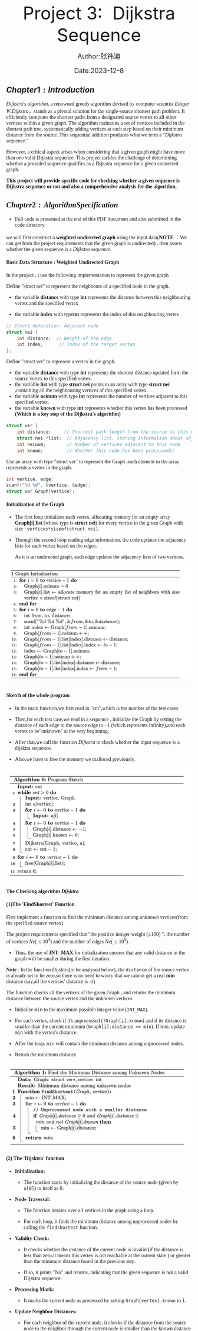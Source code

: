 <br><br><br><br><br><br><br><br><br><br><br><br><br><br><br><br><br><br><br><center><font size = 7>Project 3:  Dijkstra Sequence</font></center>

<center><font size = 4>Author:张祎迪</font></center>

<br>

<center><font size = 4.5>Date:2023-12-8</center></font>

<div STYLE="page-break-after: always;"></div>

## $Chapter 1: Introduction$

<font face=Times New Roman>

$Dijkstra's$  $algorithm$, a renowned greedy algorithm devised by computer scientist $Edsger$ $W. Dijkstra$，stands as a pivotal solution for the single-source shortest path problem. It efficiently computes the shortest paths from a designated source vertex to all other vertices within a given graph. The algorithm maintains a set of vertices included in the shortest path tree, systematically adding vertices at each step based on their minimum distance from the source. This sequential addition produces what we term a "$Dijkstra$ $sequence$."

However, a critical aspect arises when considering that a given graph might have more than one valid Dijkstra sequence. This project tackles the challenge of determining whether a provided sequence qualifies as a Dijkstra sequence for a given connected graph.

**This project  will provide specific code for checking whether a given sequence is Dijkstra sequence or not and also a comprehensive analysis for the algorithm.**

## $Chapter 2:  Algorithm Specification$

* Full code is presented at the end of this PDF document and also submitted in the code directory.

we will first construct a **weighted undirected graph** using the input data(**NOTE** ：We can get from the project requirements that the given graph is undirected) , then assess whether the given sequence is a $Dijkstra \ sequence$.

#### Basic Data Structure : Weighted Undirected Graph

In the project , i use the following implementation to represent the given graph

Define "struct nei" to represent the neighbours of a specified node in the graph.

* the variable **distance** with type **int** represents the distance between this neighbouring vertex and the specified vertex

* the variable **index** with type**int** represents the index of this neighbouring vertex

```C
// Struct definition: Adjacent node
struct nei {
    int distance;  // Weight of the edge
    int index;      // Index of the target vertex
};
```

Define "struct ver" to represent  a vertex in the graph.

* the variable **distance** with type **int** represents the shortest distance updated form the source vertex to this specified vertex.
* the variable **list** with type **struct nei** points to an array with type  **struct nei** ,containing all the neighbouring vertices of this specified vertex.
* the variable **neinum** with type **int** represents the number of vertices adjacent to this specified vertex.
* the variable **known** with type **int** represents whether this vertex has been processed **(Which is a key step of the Dijkstra's algorithm)**

```C
struct ver {
    int distance;     // Shortest path length from the source to this node
    struct nei *list;  // Adjacency list, storing information about adjacent vertices
    int neinum;        // Number of vertices adjacent to this node
    int known;         // Whether this node has been processed};
```

Use an array with type "struct ver" to represent the Graph ,each element in the array represents a vertex in the graph.

```C
int vertice, edge;
scanf("%d %d", &vertice, &edge);
struct ver Graph[vertice];
```

#### Initialization of the Graph

* The first loop initializes each vertex, allocating memory for an empty array **Graph[i].list** (whose type is **struct nei**) for every vertice in the given Graph with size :  `vertices*sizeof(struct nei)`.

* Through the second loop reading edge information, the code updates the adjacency lists for each vertex based on the edges. 

  As it is an undirected graph, each edge updates the adjacency lists of two vertices.

<img src="1.png" alt="1" style="zoom:50%;" />

#### Sketch of the whole program

* In the main function,we first read in  "cnt",which is the number of the test cases.

* Then,for each test case,we read in a sequence , initialize the Graph by setting the distance of each edge to the source edge to  $-1$  (which represents infinity),and each vertex to be"unknown" at the very beginning.
* After that,we call the  function $Dijkstra$ to check whether the input sequence is a dijsktra sequence.
* Also,we have to free the memory we malloced previously.

<img src="2.png" alt="2" style="zoom:50%;" />

#### The Checking algorithm $Dijsktra$

#### (1)The 'FindShortest' Function

First implement a function to find the minimum distance among unknown vertices(from the specified source vertex)

The project requirements specified that "the positive integer weight (≤100) ", the number of vertices $Nv (≤10^3)$  and the number of edges $Ne(≤10^5)$ .

* Thus,  the use of **INT_MAX** for initialization ensures that any valid distance in the graph will be smaller during the first iteration.

**Note** : In the function Dijsktra(to be analysed below), the `distance` of the source vertex is already set to be zero,so there is no need to worry that we cannot get a real **min** distance (say,all the vertices' distance is -1)

<div STYLE="page-break-after: always;"></div>

The function checks all the vertices of the given Graph , and returns the minimum distance between the source vertex and the unknown vertices.

* Initialize `min` to the maximum possible integer value (`INT_MAX`).

* For each vertex, check if it's unprocessed (`!Graph[i].known`) and if its distance is smaller than the current minimum (`Graph[i].distance <= min`). If true, update `min` with the vertex's distance.

* After the loop, `min` will contain the minimum distance among unprocessed nodes.

* Return the minimum distance

<img src="4.png" alt="4" style="zoom:50%;" />

#### (2) The 'Dijsktra' function

* **Initialization:**
  - The function starts by initializing the distance of the source node (given by `a[0]`) to itself as 0.

* **Node Traversal:**

  - The function iterates over all vertices in the graph using a loop.

  - For each loop, it finds the minimum distance among unprocessed nodes by calling the `findshortest` function.

* **Validity Check:**

  - It checks whether the distance of the current node is invalid (if the distance is less than zero,it means this vertex is not reachable at the current state ) or greater than the minimum distance found in the previous step. 

  - If so, it prints "No" and returns, indicating that the given sequence is not a valid Dijsktra sequence.

* **Processing Mark:**
  - It marks the current node as processed by setting `Graph[vertex].known` to 1.

<div STYLE="page-break-after: always;"></div>

* **Update Neighbor Distances:**

  - For each neighbor of the current node, it checks if the distance from the source node to the neighbor through the current node is smaller than the known distance to the neighbor. 

  - If true, it updates the distance.

* **Result Output:**
  - After processing all nodes without any violations, it prints "Yes," indicating that the shortest paths have been successfully computed.

<img src="/Users/lily/Desktop/project3/report/5.png" alt="5" style="zoom:50%;" />

<div STYLE="page-break-after: always;"></div>

## $Chapter 3:  Testing Results$

* Basic tests given in the $question$

**Sample  Input**

```
5 7
1 2 2
1 5 1
2 3 1
2 4 1
2 5 2
3 5 1
3 4 1
4
5 1 3 4 2
5 3 1 2 4
2 3 4 5 1
3 2 1 5 4
```

**OUTPUT** 

```
Yes
Yes
Yes
No
```

* Other Test Cases

> Graph  :

<img src="6.png" alt="6" style="zoom:50%;" />

<div STYLE="page-break-after: always;"></div>

Input Graph

```
9 14
1 2 5
1 3 3
2 4 1
2 5 3
2 6 6
3 5 8
3 6 7
4 7 3
5 7 5
5 8 2
6 7 6
6 8 6
7 9 4
8 9 3
```

<table>
  <tr>
    <td><center>Input Sequence</center></td>
    <td><center>Output</center></td>
  </tr>
  <td><center>1 3 2 4 5 7 6 8 9<br>1 3 2 4 5 7 8 6 9</center></td>
  <td><center>Yes<br>Yes</center></td>
  <tr>
  <tr>
    <td><center>1 2 3 4 5 6 7 8 9<br>1 3 2 5 4 7 8 6 9</center></td>
    <td><center>No<br>No</center></td>
  </tr>
  <tr>
    <td><center>2 4 5 7 8 1 6 3 9<br>2 4 5 7 8 1 6 9 3<br>2 4 5 7 1 8 6 3 9<br>2 4 5 7 1 8 6 9 3</center></td>
    <td><center>Yes<br>Yes<br>Yes<br>Yes</center></td>
  </tr>
  <tr>
    <td><center>2 4 5 8 7 1 6 3 9<br>2 5 4 3 6 7 8 9 1</center></td>
    <td><center>No<br>No</center></td>
  </tr>
  <tr>
    <td><center>4 2 7 5 1 8 9 6 3<br>4 2 7 5 1 8 6 9 3<br>4 2 7 5 8 1 9 6 3<br>4 2 7 5 8 1 6 9 3</center></td>
    <td><center>Yes<br>Yes<br>Yes<br>Yes</center></td>
  </tr>

</table>

*The Program has past all the above test cases,indicating that it is to a degree complete and efficient to judge a Dijsktra sequence .*

<div STYLE="page-break-after: always;"></div>

## $Chapter 4:  Analysis$ $and$ $Comments$

### 1.The 'FindShortest' Function

#### $Time\ complexcity$

* Loop through vertices once $O(vertice)$ with constant time operations inside the loop. 

Therefore ,  the overall time complexity is $O(vertice)$.

#### $Space\ complexity$

Constant space used,thus space complexity is $O(1)$

###  2.The "Dijsktra" Function

**NOTE** : Use variable **edge** to represent the count of edges,and the variable **vertice** for the number of vertices.

#### $time\ complexity$

* The main loop runs for each vertex $O(vertice)$ .
  * Inside each loop, call `findshortest` function with whose time complexity is $O(vertice)$,contributes to a total complexity $O(vertice^2)$ 
  * Inside each loop, update distances with complexity $O(neinum)$,contributes to a total complexity $O(2*edgenum)$=$O(edge)$ .
* So the total time complexity for the function is $O(vertice^2+edge)$ ,consider that the number of edges is $O(vertice^2)$ , so the total time complexity for the function is $O(vertice^2)$

#### $space\ complexity$

* *Memory for variables* : Constant space for variables in `Dijkstra`.

*  *findshortest Function* ： 

  - Called once in each iteration of the outer loop using constant space

* *Overall Space Complexity*:

  Constant space $O(1)$
### 3.The "main"Function

#### $time\ complexity$

* **Initialization of Graph Array:**

  - Loop through each vertex $O(vertice)$.

  - Inside the loop, allocate memory for the adjacency list $O(vertice)$,contributes to an overall time complexity $O(vertice^2)$

  * Overall, $O(vertice^2)$.

* **Input Edges:**

  - Loop through each edge $O(edge)$.
  - Inside the loop, update adjacency lists (constant time).

  - Overall, $O(edge)$=$O(vertice^2)$.

* **Multiple Queries:**

  - Loop through each query $O(cnt)$.

  - Inside the loop, call Dijkstra's algorithm with time complexity $O(vertice^2)$(see analysed above).

  * Overall, $O(cnt * vertice^2)$.

* **Free Allocated Memory:**
  - Loop through each vertex to free memory $O(vertice)$.

* **Overall Time Complexity:**$O(cnt * vertice^2)$.

#### $Space\ Complexity$ 

* **Graph Array:**
  - Array of vertices $O(vertice)$.
  - Each vertex has an adjacency list with $O(vertice)$.
  - Overall, $O(vertice^2)$.

* **Queries:**
  - Array for each query : $O(vertice)$ for each query.
  - **Stack**
    - For `cnt` queries,the `main function` calls the `Dijsktra function` for cnt times,each with constance space of stack memory.
  - Overall $O(vertice)$

* **Overall Space Complexity:**$O(vertice^2)$

### Summary:

- The overall time complexity is $O(cnt*vertice^2)$ 
- The space complexity is $O(vertice^2)$,mainly determined by the size of the graph array.

Keep in mind that these are upper bounds, and the actual performance could vary based on the specific ,input and graph characteristics.

## $Appendix:$  $Source$ $Code$ 

```C
#include<stdio.h>
#include<stdlib.h>
#include <limits.h>
// Struct definition: Adjacent node
struct nei {
    int distance;  // Weight of the edge
    int index;      // Index of the target vertex
};
// Struct definition: Vertex of the graph
struct ver {
    int distance;     // Shortest path length from the source to this node
    struct nei *list;  // Adjacency list, storing information about adjacent vertices
    int neinum;        // Number of vertices adjacent to this node
    int known;         // Whether this node has been processed
};
// Function definition: Find the minimum distance among unknown nodes
int findshortest(struct ver* Graph, int vertice) {
    int min = INT_MAX;
    for(int i = 0; i < vertice; i++) {
        // Unprocessed node with a smaller distance
        if(Graph[i].distance >= 0 && Graph[i].distance <= min && (!Graph[i].known)) {
            min = Graph[i].distance;
        }
    }
    return min; // return the minimum distance
}
// Function definition: Dijkstra's algorithm to find the shortest path
void Dijkstra(struct ver* Graph, int vertice, int *a) {
    int source = a[0];               // Set the source vertex of the shortest path problem to be first element of the input sequence.
    Graph[source - 1].distance = 0;  // Set the distance from the source node to itself as 0

    // Traverse all nodes
    for(int i = 0; i < vertice; i++) {
        int min = findshortest(Graph, vertice); //find the shortest distance at the current state between the source vertex and the unknown vertices.
        int vertex = a[i] - 1;

        // If the distance of the current node is invalid or greater than the minimum distance, output No and return
        if(Graph[vertex].distance < 0 || Graph[vertex].distance > min) {
            printf("No\n");
            return;
        }

        Graph[vertex].known = 1;  // Mark the current node as processed
        int cnt = Graph[vertex].neinum; // get the count of the neighbours of the processing vertex

        // Update the distance of adjacent nodes
        for(int j = 0; j < cnt; j++) {
            int neighbour = Graph[vertex].list[j].index; 
            int distance = Graph[vertex].list[j].distance;

            if(!Graph[neighbour].known) {
                // If the distance from the current node to the adjacent node is smaller, update the distance
                if(Graph[vertex].distance + distance < Graph[neighbour].distance || Graph[neighbour].distance < 0) {
                    Graph[neighbour].distance = Graph[vertex].distance + distance;
                }
            }
        }
    }

    printf("Yes\n"); // No violations OUTPUT Yes
    return;
}
int main() {
    int vertice, edge;
    scanf("%d %d", &vertice, &edge); // get the number of vertices and edges in the weighted undirected graph

    // Initialization of the array of graph vertices
    struct ver Graph[vertice];
    for(int i = 0; i < vertice; i++) {
        Graph[i].neinum = 0;        //initialize the number of neighbours to be zero
        Graph[i].list = (struct nei*)malloc(vertice * sizeof(struct nei));
    }
    // Input information about edges and build the adjacency list
    for(int i = 0; i < edge; i++) {
        int from, to, distance;
        scanf("%d %d %d", &from, &to, &distance); //get the information of an edge
        // initialize edge <from,to>
        int index = Graph[from - 1].neinum;
        Graph[from - 1].neinum++;
        Graph[from - 1].list[index].distance = distance;
        Graph[from - 1].list[index].index = to - 1;
        //initialize edge <to,from>
        index = Graph[to - 1].neinum;
        Graph[to - 1].neinum++;
        Graph[to - 1].list[index].distance = distance;
        Graph[to - 1].list[index].index = from - 1;
    }
    int cnt;
    scanf("%d", &cnt);
    // Process multiple queries
    while(cnt--) {
        int a[vertice];
        for(int i = 0; i < vertice; i++) {
            scanf("%d", &a[i]);
        }

        // Initialize the distances and processing status of the vertices
        for(int i = 0; i < vertice; i++) {
            Graph[i].distance = -1;
            Graph[i].known = 0;
        }
        // Call Dijkstra's algorithm
        Dijkstra(Graph, vertice, a);
    }
    // Free allocated memory
    for(int i = 0; i < vertice; i++) {
        free(Graph[i].list);
    }
    return 0;
}
```

## $Declaration$

*I hereby declare that all the work done in this project titled "Dijkstra Sequence" is of my independent effort.*

</font>